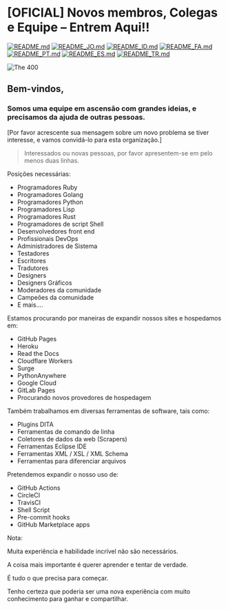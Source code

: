 # [OFICIAL] Novos membros, Colegas e Equipe – Entrem Aqui!!

[![README.md](https://img.shields.io/badge/English-up-brightgreen)](README.md)
[![README_JO.md](https://img.shields.io/badge/Arabic-up-brightgreen)](README_JO.md)
[![README_ID.md](https://img.shields.io/badge/Indonesian-up-brightgreen)](README_ID.md)
[![README_FA.md](https://img.shields.io/badge/Persian-up-brightgreen)](README_FA.md)
[![README_PT.md](https://img.shields.io/badge/Portuguese-up-brightgreen)](README_PT.md)
[![README_ES.md](https://img.shields.io/badge/Spanish-up-brightgreen)](README_ES.md)
[![README_TR.md](https://img.shields.io/badge/Turkish-up-brightgreen)](README_TR.md)

![The 400](images/the-400.gif)

## **Bem-vindos**,

### Somos uma equipe em ascensão com grandes ideias, e precisamos da ajuda de outras pessoas.

[Por favor acrescente sua mensagem sobre um novo problema se tiver interesse, e vamos convidá-lo para esta organização.]

> Interessados ou novas pessoas, por favor apresentem-se em pelo menos duas linhas.

Posições necessárias:

- Programadores Ruby
- Programadores Golang
- Programadores Python
- Programadores Lisp
- Programadores Rust
- Programadores de script Shell
- Desenvolvedores front end
- Profissionais DevOps
- Administradores de Sistema
- Testadores
- Escritores
- Tradutores
- Designers
- Designers Gráficos
- Moderadores da comunidade
- Campeões da comunidade
- E mais....

Estamos procurando por maneiras de expandir nossos sites e hospedamos em:

- GitHub Pages
- Heroku
- Read the Docs
- Cloudflare Workers
- Surge
- PythonAnywhere
- Google Cloud
- GitLab Pages
- Procurando novos provedores de hospedagem

Também trabalhamos em diversas ferramentas de software, tais como:

- Plugins DITA
- Ferramentas de comando de linha
- Coletores de dados da web (Scrapers)
- Ferramentas Eclipse IDE
- Ferramentas XML / XSL / XML Schema
- Ferramentas para diferenciar arquivos

Pretendemos expandir o nosso uso de:

- GitHub Actions
- CircleCI
- TravisCI
- Shell Script
- Pre-commit hooks
- GitHub Marketplace apps

Nota:

Muita experiência e habilidade incrível não são necessários.

A coisa mais importante é querer aprender e tentar de verdade.

É tudo o que precisa para começar.

Tenho certeza que poderia ser uma nova experiência com muito conhecimento para ganhar e compartilhar.
